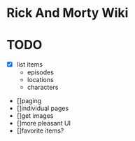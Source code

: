 # Rick And Morty Wiki

# TODO
- [x] list items
    - episodes
    - locations
    - characters
- []paging
- []individual pages
- []get images
- []more pleasant UI
- []favorite items?
